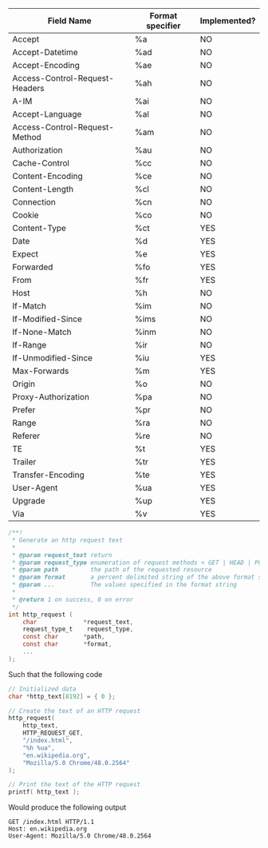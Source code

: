  Field Name                    | Format specifier | Implemented? |
-------------------------------|------------------|--------------|
Accept                         | %a               | NO           |
Accept-Datetime                | %ad              | NO           |
Accept-Encoding                | %ae              | NO           |
Access-Control-Request-Headers | %ah              | NO           |
A-IM                           | %ai              | NO           |
Accept-Language                | %al              | NO           |
Access-Control-Request-Method  | %am              | NO           |
Authorization                  | %au              | NO           |
Cache-Control                  | %cc              | NO           |
Content-Encoding               | %ce              | NO           |
Content-Length                 | %cl              | NO           |
Connection                     | %cn              | NO           |
Cookie                         | %co              | NO           |
Content-Type                   | %ct              | YES          |
Date                           | %d               | YES          |
Expect                         | %e               | YES          |
Forwarded                      | %fo              | YES          |
From                           | %fr              | YES          |
Host                           | %h               | NO           |
If-Match                       | %im              | NO           |
If-Modified-Since              | %ims             | NO           |
If-None-Match                  | %inm             | NO           |
If-Range                       | %ir              | NO           |
If-Unmodified-Since            | %iu              | YES          |
Max-Forwards                   | %m               | YES          |
Origin                         | %o               | NO           |
Proxy-Authorization            | %pa              | NO           |
Prefer                         | %pr              | NO           |
Range                          | %ra              | NO           |
Referer                        | %re              | NO           |
TE                             | %t               | YES          |
Trailer                        | %tr              | YES          |
Transfer-Encoding              | %te              | YES          |
User-Agent                     | %ua              | YES          |
Upgrade                        | %up              | YES          |
Via                            | %v               | YES          |

```c
/**!
 * Generate an http request text
 * 
 * @param request_text return
 * @param request_type enumeration of request methods < GET | HEAD | POST | PATCH | etc >
 * @param path         the path of the requested resource
 * @param format       a percent delimited string of the above format specifiers
 * @param ...          The values specified in the format string
 * 
 * @return 1 on success, 0 on error        
 */
int http_request (
    char             *request_text, 
    request_type_t    request_type,
    const char       *path,
    const char       *format,
    ...
);
```

Such that the following code
```c
// Initialized data
char *http_text[8192] = { 0 };

// Create the text of an HTTP request
http_request(
    http_text,
    HTTP_REQUEST_GET,
    "/index.html",
    "%h %ua",
    "en.wikipedia.org",
    "Mozilla/5.0 Chrome/48.0.2564"
);

// Print the text of the HTTP request
printf( http_text );
```
Would produce the following output
```
GET /index.html HTTP/1.1
Host: en.wikipedia.org
User-Agent: Mozilla/5.0 Chrome/48.0.2564
```